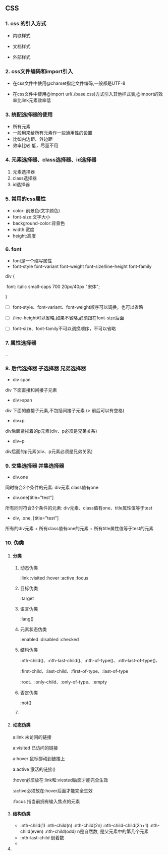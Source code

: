 ## CSS

### 1. css 的引入方式

- 内联样式

- 文档样式
- 外部样式

### 2. css文件编码和import引入

- 在css文件中使用@charset指定文件编码,一般都是UTF-8

- 在css文件中使用@import  url(./base.css)方式引入其他样式表,@import的效率比link元素效率低

### 3. 统配选择器的使用

- 所有元素
- 一般用来给所有元素作一些通用性的设置
- 比如内边距、外边距
- 效率比较 低，尽量不用

### 4. 元素选择器、class选择器、id选择器

1. 元素选择器
2. class选择器
3. id选择器

### 5. 常用的css属性

- color: 前景色(文字颜色)
- font-size:文字大小
- background-color:背景色
- width:宽度
- height:高度

### 6. font

- font是一个缩写属性
- font-style font-variant font-weight font-size/line-height font-family

div {

​	font: italic small-caps 700 20px/40px "宋体";

}

- [ ] font-style、font-variant、font-weight顺序可以调换，也可以省略
- [ ] /line-height可以省略,如果不省略,必须跟在font-size后面
- [ ] font-size、font-family不可以调换顺序，不可以省略



### 7. 属性选择器

..

### 8. 后代选择器 子选择器 兄弟选择器

- div span

div 下面直接和间接子元素

- div>span

div 下面的直接子元素,不包括间接子元素 (> 前后可以有空格)

- div+p

div后面紧挨着的p元素(div、p必须是兄弟关系)

- div~p

div后面的p元素(div、p元素必须是兄弟关系)

### 9. 交集选择器 并集选择器

- div.one

同时符合2个条件的元素: div元素 class值有one

- div.one[title="test"]

所有同时符合3个条件的元素: div元素、class值有one、title属性值等于test

- div, .one, [title="test"]

所有的div元素 + 所有class值有one的元素 + 所有title属性值等于test的元素

### 10. 伪类

1. #### 分类

   1. 动态伪类

      :link :visited :hover :active :focus

   2. 目标伪类

      :target

   3. 语言伪类

      :lang()

   4. 元素状态伪类

      :enabled :disabled :checked

   5. 结构伪类

      :nth-child()、:nth-last-child()、:nth-of-type()、:nth-last-of-type()、

      :first-child、:last-child、:first-of-type、:last-of-type

      :root、:only-child、:only-of-type、:empty

   6. 否定伪类

      :not()

   7. 

2. #### 动态伪类

   a:link 未访问的链接

   a:visited 已访问的链接

   a:hover 鼠标挪动到链接上

   a:active 激活的链接()

   :hover必须放在:link和:viested后面才能完全生效

   :active必须放在:hover后面才能完全生效

   :focus 指当前拥有输入焦点的元素

3. #### 结构伪类

   - :nth-child(1) :nth-child(n) :nth-child(2n) :nth-child-child(2n+1) :nth-child(even) :nth-child(odd) n是自然数, 是父元素中的第几个元素
   - :nth-last-child 倒着数
   - 

4. 

